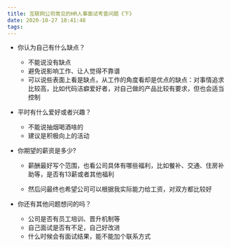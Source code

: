 ```yaml
---
title: 互联网公司常见的HR人事面试考查问题《下》
date: 2020-10-27 18:41:48
tags:
---
```


- 你认为自己有什么缺点？
  - 不能说没有缺点
  - 避免说影响工作、让人觉得不靠谱
  - 可以说些表面上看是缺点，从工作的角度看却是优点的缺点：对事情追求比较高，比如代码洁癖爱好者，对自己做的产品比较有要求，但也会适当控制



- 平时有什么爱好或者兴趣？
  - 不能说抽烟喝酒啥的
  - 建议是积极向上的活动



- 你期望的薪资是多少?

  - 薪酬最好写个范围，也看公司具体有哪些福利，比如餐补、交通、住房补助等，是否有13薪或者其他福利

  - 然后问最终也希望公司可以根据我实际能力给工资，对双方都比较好

    

- 你还有其他问题想问的吗？
  - 公司是否有员工培训、晋升机制等
  - 自己面试是否有不足，自己好改进
  - 什么时候会有面试结果，能不能加个联系方式

